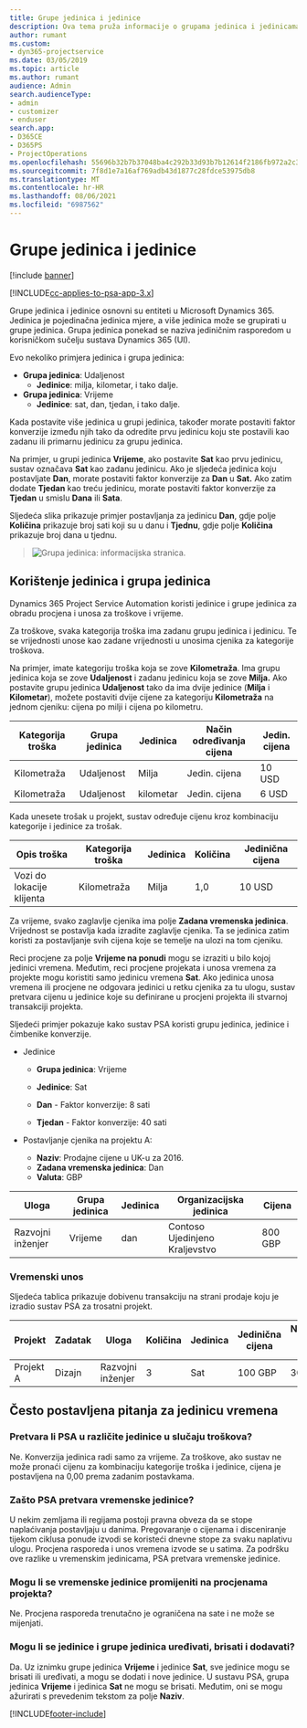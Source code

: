 ```yaml
---
title: Grupe jedinica i jedinice
description: Ova tema pruža informacije o grupama jedinica i jedinicama.
author: rumant
ms.custom:
- dyn365-projectservice
ms.date: 03/05/2019
ms.topic: article
ms.author: rumant
audience: Admin
search.audienceType:
- admin
- customizer
- enduser
search.app:
- D365CE
- D365PS
- ProjectOperations
ms.openlocfilehash: 55696b32b7b37048ba4c292b33d93b7b12614f2186fb972a2c3f3732e5512c82
ms.sourcegitcommit: 7f8d1e7a16af769adb43d1877c28fdce53975db8
ms.translationtype: MT
ms.contentlocale: hr-HR
ms.lasthandoff: 08/06/2021
ms.locfileid: "6987562"
---
```

# <a name="unit-groups-and-units"></a>Grupe jedinica i jedinice

[!include [banner](../includes/psa-now-project-operations.md)]

[!INCLUDE[cc-applies-to-psa-app-3.x](../includes/cc-applies-to-psa-app-3x.md)]

Grupe jedinica i jedinice osnovni su entiteti u Microsoft Dynamics 365. Jedinica je pojedinačna jedinica mjere, a više jedinica može se grupirati u grupe jedinica. Grupa jedinica ponekad se naziva jediničnim rasporedom u korisničkom sučelju sustava Dynamics 365 (UI). 

Evo nekoliko primjera jedinica i grupa jedinica:
 
- **Grupa jedinica**: Udaljenost 
    - **Jedinice**: milja, kilometar, i tako dalje.
- **Grupa jedinica**: Vrijeme
    - **Jedinice**: sat, dan, tjedan, i tako dalje. 

Kada postavite više jedinica u grupi jedinica, također morate postaviti faktor konverzije između njih tako da odredite prvu jedinicu koju ste postavili kao zadanu ili primarnu jedinicu za grupu jedinica. 

Na primjer, u grupi jedinica **Vrijeme**, ako postavite **Sat** kao prvu jedinicu, sustav označava **Sat** kao zadanu jedinicu. Ako je sljedeća jedinica koju postavljate **Dan**, morate postaviti faktor konverzije za **Dan** u **Sat.** Ako zatim dodate **Tjedan** kao treću jedinicu, morate postaviti faktor konverzije za **Tjedan** u smislu **Dana** ili **Sata**. 

Sljedeća slika prikazuje primjer postavljanja za jedinicu **Dan**, gdje polje **Količina** prikazuje broj sati koji su u danu i **Tjednu**, gdje polje **Količina** prikazuje broj dana u tjednu.

> ![Grupa jedinica: informacijska stranica.](media/advanced-2.png)

## <a name="using-units-and-unit-groups"></a>Korištenje jedinica i grupa jedinica

Dynamics 365 Project Service Automation koristi jedinice i grupe jedinica za obradu procjena i unosa za troškove i vrijeme. 

Za troškove, svaka kategorija troška ima zadanu grupu jedinica i jedinicu. Te se vrijednosti unose kao zadane vrijednosti u unosima cjenika za kategorije troškova. 

Na primjer, imate kategoriju troška koja se zove **Kilometraža**. Ima grupu jedinica koja se zove **Udaljenost** i zadanu jedinicu koja se zove **Milja.** Ako postavite grupu jedinica **Udaljenost** tako da ima dvije jedinice (**Milja** i **Kilometar**), možete postaviti dvije cijene za kategoriju **Kilometraža** na jednom cjeniku: cijena po milji i cijena po kilometru.

| Kategorija troška  | Grupa jedinica  | Jedinica      | Način određivanja cijena  | Jedin. cijena  |
|-------------------|---------------|-----------|-------------------|-------------------|
| Kilometraža           | Udaljenost      | Milja      | Jedin. cijena    | 10 USD            |
| Kilometraža           | Udaljenost      | kilometar | Jedin. cijena    |  6 USD            |

Kada unesete trošak u projekt, sustav određuje cijenu kroz kombinaciju kategorije i jedinice za trošak. 

| Opis troška        | Kategorija troška  | Jedinica  | Količina  | Jedinična cijena   |
|----------------------------|---------------------|-------|-----------|----------------|
| Vozi do lokacije klijenta | Kilometraža             | Milja  | 1,0        | 10 USD         |

Za vrijeme, svako zaglavlje cjenika ima polje **Zadana vremenska jedinica**. Vrijednost se postavlja kada izradite zaglavlje cjenika. Ta se jedinica zatim koristi za postavljanje svih cijena koje se temelje na ulozi na tom cjeniku.

Reci procjene za polje **Vrijeme na ponudi** mogu se izraziti u bilo kojoj jedinici vremena. Međutim, reci procjene projekata i unosa vremena za projekte mogu koristiti samo jedinicu vremena **Sat**. Ako jedinica unosa vremena ili procjene ne odgovara jedinici u retku cjenika za tu ulogu, sustav pretvara cijenu u jedinice koje su definirane u procjeni projekta ili stvarnoj transakciji projekta.

Sljedeći primjer pokazuje kako sustav PSA koristi grupu jedinica, jedinice i čimbenike konverzije.
- Jedinice

   - **Grupa jedinica**: Vrijeme 
   - **Jedinice**: Sat 
    
    - **Dan** - Faktor konverzije: 8 sati       
    - **Tjedan** - Faktor konverzije: 40 sati  
        
- Postavljanje cjenika na projektu A:

    - **Naziv**: Prodajne cijene u UK-u za 2016. 
    - **Zadana vremenska jedinica**: Dan 
    - **Valuta**: GBP

| Uloga      | Grupa jedinica | Jedinica | Organizacijska jedinica | Cijena   |
|-----------|------------|------|---------------------|---------|
| Razvojni inženjer | Vrijeme       | dan  | Contoso Ujedinjeno Kraljevstvo          | 800 GBP |

### <a name="time-entry"></a>Vremenski unos

Sljedeća tablica prikazuje dobivenu transakciju na strani prodaje koju je izradio sustav PSA za trosatni projekt.


| Projekt   | Zadatak    | Uloga      | Količina | Jedinica  | Jedinična cijena | Nenaplaćeni iznos prodaje |
|-----------|---------|-----------|----------|-------|------------|-----------------------|
| Projekt A | Dizajn  | Razvojni inženjer | 3        | Sat  | 100 GBP    | 300 GBP               |

## <a name="time-unit-faq"></a>Često postavljena pitanja za jedinicu vremena

### <a name="does-psa-convert-to-different-units-in-the-case-of-expenses"></a>Pretvara li PSA u različite jedinice u slučaju troškova?
Ne. Konverzija jedinica radi samo za vrijeme. Za troškove, ako sustav ne može pronaći cijenu za kombinaciju kategorije troška i jedinice, cijena je postavljena na 0,00 prema zadanim postavkama.

### <a name="why-does-psa-convert-time-units"></a>Zašto PSA pretvara vremenske jedinice?
U nekim zemljama ili regijama postoji pravna obveza da se stope naplaćivanja postavljaju u danima. Pregovaranje o cijenama i disceniranje tijekom ciklusa ponude izvodi se koristeći dnevne stope za svaku naplativu ulogu. Procjena rasporeda i unos vremena izvode se u satima. Za podršku ove razlike u vremenskim jedinicama, PSA pretvara vremenske jedinice.

### <a name="can-time-units-be-changed-on-project-estimates"></a>Mogu li se vremenske jedinice promijeniti na procjenama projekta?
Ne. Procjena rasporeda trenutačno je ograničena na sate i ne može se mijenjati.

### <a name="can-units-and-unit-groups-be-edited-deleted-and-added"></a>Mogu li se jedinice i grupe jedinica uređivati, brisati i dodavati?
Da. Uz iznimku grupe jedinica **Vrijeme** i jedinice **Sat**, sve jedinice mogu se brisati ili uređivati, a mogu se dodati i nove jedinice. U sustavu PSA, grupa jedinica **Vrijeme** i jedinica **Sat** ne mogu se brisati. Međutim, oni se mogu ažurirati s prevedenim tekstom za polje **Naziv**.


[!INCLUDE[footer-include](../includes/footer-banner.md)]